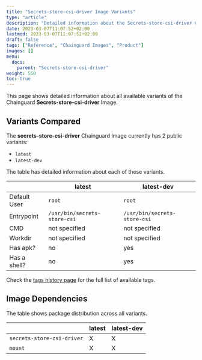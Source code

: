 ```yaml
---
title: "Secrets-store-csi-driver Image Variants"
type: "article"
description: "Detailed information about the Secrets-store-csi-driver Chainguard Image variants"
date: 2023-03-07T11:07:52+02:00
lastmod: 2023-03-07T11:07:52+02:00
draft: false
tags: ["Reference", "Chainguard Images", "Product"]
images: []
menu:
  docs:
    parent: "Secrets-store-csi-driver"
weight: 550
toc: true
---
```


This page shows detailed information about all available variants of the Chainguard **Secrets-store-csi-driver** Image.

## Variants Compared
The **secrets-store-csi-driver** Chainguard Image currently has 2 public variants: 

- `latest`
- `latest-dev`

The table has detailed information about each of these variants.

|              | latest                       | latest-dev                   |
|--------------|------------------------------|------------------------------|
| Default User | `root`                       | `root`                       |
| Entrypoint   | `/usr/bin/secrets-store-csi` | `/usr/bin/secrets-store-csi` |
| CMD          | not specified                | not specified                |
| Workdir      | not specified                | not specified                |
| Has apk?     | no                           | yes                          |
| Has a shell? | no                           | yes                          |

Check the [tags history page](/chainguard/chainguard-images/reference/secrets-store-csi-driver/tags_history/) for the full list of available tags.
## Image Dependencies
The table shows package distribution across all variants.

|                            | latest | latest-dev |
|----------------------------|--------|------------|
| `secrets-store-csi-driver` | X      | X          |
| `mount`                    | X      | X          |
